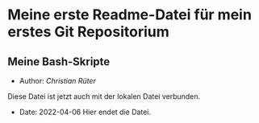 # Meine erste Readme-Datei für mein erstes Git Repositorium
## Meine Bash-Skripte
- Author: *Christian Rüter*

Diese Datei ist jetzt auch mit der lokalen Datei verbunden.

- Date: 2022-04-06
Hier endet die Datei.
